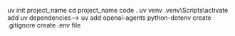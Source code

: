 uv init project_name
cd  project_name
code .
uv venv
.venv\Scripts\activate
add uv dependencies-->  uv add openai-agents python-dotenv
create .gitignore
create .env file